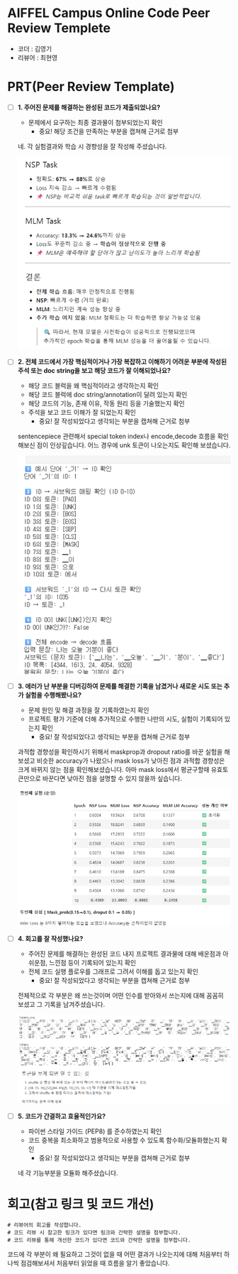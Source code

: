 # AIFFEL Campus Online Code Peer Review Templete
- 코더 : 김영기
- 리뷰어 : 최현영


# PRT(Peer Review Template)
- [ ]  **1. 주어진 문제를 해결하는 완성된 코드가 제출되었나요?**
    - 문제에서 요구하는 최종 결과물이 첨부되었는지 확인
        - 중요! 해당 조건을 만족하는 부분을 캡쳐해 근거로 첨부
    
    네. 각 실험결과와 학습 시 경향성을 잘 작성해 주셨습니다.

    ![evidence1](evidence1.png)
    
- [ ]  **2. 전체 코드에서 가장 핵심적이거나 가장 복잡하고 이해하기 어려운 부분에 작성된 
주석 또는 doc string을 보고 해당 코드가 잘 이해되었나요?**
    - 해당 코드 블럭을 왜 핵심적이라고 생각하는지 확인
    - 해당 코드 블럭에 doc string/annotation이 달려 있는지 확인
    - 해당 코드의 기능, 존재 이유, 작동 원리 등을 기술했는지 확인
    - 주석을 보고 코드 이해가 잘 되었는지 확인
        - 중요! 잘 작성되었다고 생각되는 부분을 캡쳐해 근거로 첨부

    sentencepiece 관련해서 special token index나 encode,decode 흐름을 확인해보신 점이 인상깊습니다. 어느 경우에 unk 토큰이 나오는지도 확인해 보셨습니다.

    ![evidence2](evidence2.png)
        
- [ ]  **3. 에러가 난 부분을 디버깅하여 문제를 해결한 기록을 남겼거나
새로운 시도 또는 추가 실험을 수행해봤나요?**
    - 문제 원인 및 해결 과정을 잘 기록하였는지 확인
    - 프로젝트 평가 기준에 더해 추가적으로 수행한 나만의 시도, 
    실험이 기록되어 있는지 확인
        - 중요! 잘 작성되었다고 생각되는 부분을 캡쳐해 근거로 첨부

    과적합 경향성을 확인하시기 위해서 maskprop과 dropout ratio를 바꾼 실험을 해보셨고 비슷한 accuracy가 나왔으나 mask loss가 낮아진 점과 과적합 경향성은 크게 바뀌지 않는 점을 확인해보셨습니다. 아마 mask loss에서 평균구할때 유효토큰만으로 바꾼다면 낮아진 점을 설명할 수 있지 않을까 싶습니다.

    ![evidence3](evidence3.png)
        
- [ ]  **4. 회고를 잘 작성했나요?**
    - 주어진 문제를 해결하는 완성된 코드 내지 프로젝트 결과물에 대해
    배운점과 아쉬운점, 느낀점 등이 기록되어 있는지 확인
    - 전체 코드 실행 플로우를 그래프로 그려서 이해를 돕고 있는지 확인
        - 중요! 잘 작성되었다고 생각되는 부분을 캡쳐해 근거로 첨부
        
    전체적으로 각 부분은 왜 쓰는것이며 어떤 인수를 받아와서 쓰는지에 대해 꼼꼼히 보셨고 그 기록을 남겨주셨습니다.

    ![evidence4](evidence4.png)

- [ ]  **5. 코드가 간결하고 효율적인가요?**
    - 파이썬 스타일 가이드 (PEP8) 를 준수하였는지 확인
    - 코드 중복을 최소화하고 범용적으로 사용할 수 있도록 함수화/모듈화했는지 확인
        - 중요! 잘 작성되었다고 생각되는 부분을 캡쳐해 근거로 첨부

    네 각 기능부분을 모듈화 해주셨습니다.


# 회고(참고 링크 및 코드 개선)
```
# 리뷰어의 회고를 작성합니다.
# 코드 리뷰 시 참고한 링크가 있다면 링크와 간략한 설명을 첨부합니다.
# 코드 리뷰를 통해 개선한 코드가 있다면 코드와 간략한 설명을 첨부합니다.
```
코드에 각 부분이 왜 필요하고 그것이 없을 때 어떤 결과가 나오는지에 대해 처음부터 하나씩 점검해보셔서 처음부터 읽었을 때 흐름을 알기 좋았습니다.